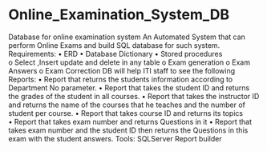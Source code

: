 # Online_Examination_System_DB
Database for online examination system 
An Automated System that can perform Online Exams and build SQL database for such system.
Requirements:
•	ERD
•	Database Dictionary
•	Stored procedures  
o	Select ,Insert update and delete in any table
o	Exam generation
o	Exam Answers 
o	Exam Correction
 DB will help ITI staff to see the following Reports:
•	Report that returns the students information according to Department No parameter.
•	Report that takes the student ID and returns the grades of the student in all courses.
•	Report that takes the instructor ID and returns the name of the courses that he teaches and the number of student per course.
•	Report that takes course ID and returns its topics  
•	Report that takes exam number and returns Questions in it
•	Report that takes exam number and the student ID then returns the Questions in this exam with the student answers. 
Tools:
		SQLServer
		Report builder
